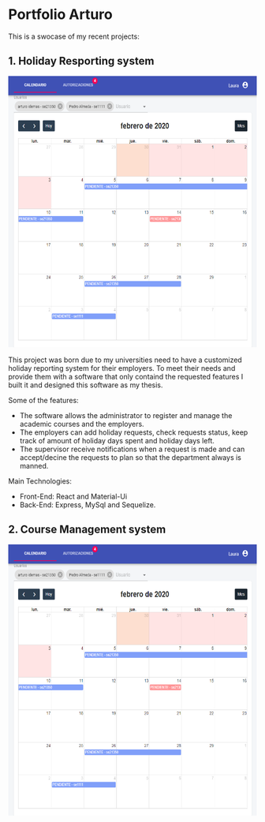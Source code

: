 # Portfolio Arturo

This is a swocase of my recent projects:

## 1. Holiday Resporting system

<img src="https://github.com/apellicerep/intro/blob/master/vista.png" alt="test"
	title="test" width="550" height="550" />

This project was born due to my universities need to have a customized holiday reporting system for their employers. To meet their needs and provide them with a software that only containd the requested features I built it and designed this software as my thesis. 

Some of the features:

* The software allows the administrator to register and manage the academic courses and the employers.
* The employers can add holiday requests, check requests status, keep track of amount of holiday days spent and holiday days left.
* The supervisor receive notifications when a request is made and can accept/decine the requests to plan so that the department always is manned.

Main Technologies:

* Front-End: React and Material-Ui
* Back-End: Express, MySql and Sequelize.

## 2. Course Management system

<img src="https://github.com/apellicerep/intro/blob/master/vista.png" alt="test"
	title="test" width="550" height="550" />
